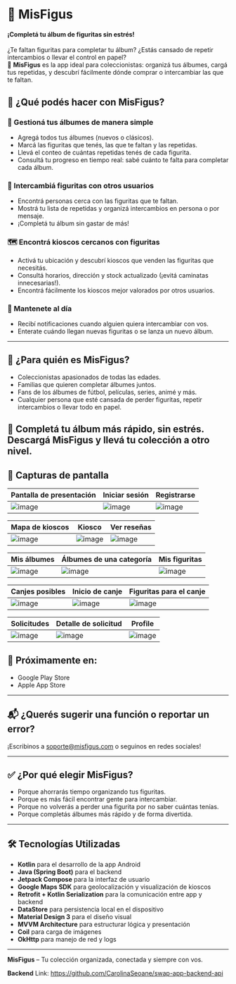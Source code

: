 # 📱 MisFigus

#### ¡Completá tu álbum de figuritas sin estrés!

¿Te faltan figuritas para completar tu álbum? ¿Estás cansado de repetir intercambios o llevar el control en papel?  
📲 **MisFigus** es la app ideal para coleccionistas: organizá tus álbumes, cargá tus repetidas, y descubrí fácilmente dónde comprar o intercambiar las que te faltan.

## 🧩 ¿Qué podés hacer con MisFigus?

### 📘 Gestioná tus álbumes de manera simple

- Agregá todos tus álbumes (nuevos o clásicos).
- Marcá las figuritas que tenés, las que te faltan y las repetidas.
- Llevá el conteo de cuántas repetidas tenés de cada figurita.
- Consultá tu progreso en tiempo real: sabé cuánto te falta para completar cada álbum.

### 🤝 Intercambiá figuritas con otros usuarios

- Encontrá personas cerca con las figuritas que te faltan.
- Mostrá tu lista de repetidas y organizá intercambios en persona o por mensaje.
- ¡Completá tu álbum sin gastar de más!

### 🗺️ Encontrá kioscos cercanos con figuritas

- Activá tu ubicación y descubrí kioscos que venden las figuritas que necesitás.
- Consultá horarios, dirección y stock actualizado (¡evitá caminatas innecesarias!).
- Encontrá fácilmente los kioscos mejor valorados por otros usuarios.

### 🔔 Mantenete al día

- Recibí notificaciones cuando alguien quiera intercambiar con vos.
- Enterate cuándo llegan nuevas figuritas o se lanza un nuevo álbum.

---

## 🎯 ¿Para quién es MisFigus?

- Coleccionistas apasionados de todas las edades.
- Familias que quieren completar álbumes juntos.
- Fans de los álbumes de fútbol, películas, series, animé y más.
- Cualquier persona que esté cansada de perder figuritas, repetir intercambios o llevar todo en papel.

🎉 **Completá tu álbum más rápido, sin estrés.  
Descargá MisFigus y llevá tu colección a otro nivel.**
---

## 📸 Capturas de pantalla

| Pantalla de presentación | Iniciar sesión | Registrarse |
|--------------------|----------------------|-------------|
| ![image](https://github.com/user-attachments/assets/37ba1315-6f61-471e-b2b7-5fc978b0ec36) | ![image](https://github.com/user-attachments/assets/377442c3-ddbd-4a49-8ae3-a6b03599bace) | ![image](https://github.com/user-attachments/assets/7d607e2d-e675-4f99-b300-0687b4439d04) |

| Mapa de kioscos | Kiosco | Ver reseñas |
|--------------------|----------------------|-------------|
| ![image](https://github.com/user-attachments/assets/26986b32-43f9-4a15-aff8-a29d6054ee5b) | ![image](https://github.com/user-attachments/assets/2aa89c12-d2c9-4edd-8e66-9124a513dea3) |![image](https://github.com/user-attachments/assets/06d4423a-917b-413b-a4af-c58b840104fd)

| Mis álbumes | Álbumes de una categoría | Mis figuritas |
|----------------------|-------------|----------------|
| ![image](https://github.com/user-attachments/assets/7a68c0b2-4b05-4211-88fe-992ea3fcee07) | ![image](https://github.com/user-attachments/assets/0955b2fc-49aa-4e5e-ae98-2da67b763ebe) | ![image](https://github.com/user-attachments/assets/83cfe8f4-2373-4612-b9a8-27228bc06d6d) |


| Canjes posibles | Inicio de canje | Figuritas para el canje |
|--------|--------|--------------------|
| ![image](https://github.com/user-attachments/assets/9a638d4a-1596-472c-b152-a5bc4dc4a1fb) | ![image](https://github.com/user-attachments/assets/8865924c-d6ec-4d62-9adc-51142ce5dceb) | ![image](https://github.com/user-attachments/assets/a6d05fc2-fecb-44c6-9dc3-a63db2c0b7cb) | 


| Solicitudes | Detalle de solicitud | Profile  |
|--------|--------|--------|
| ![image](https://github.com/user-attachments/assets/d66ce391-9545-4766-a35b-82f823ec1260) | ![image](https://github.com/user-attachments/assets/75190909-e060-46e8-8cf6-0dc81e7ca9b6) | ![image](https://github.com/user-attachments/assets/352f48a3-c5c7-411e-93a2-1df04827c51c)



 

## 🚀 Próximamente en:

- Google Play Store
- Apple App Store

---

## 📬 ¿Querés sugerir una función o reportar un error?

¡Escribinos a soporte@misfigus.com o seguinos en redes sociales!

---

## ✅ ¿Por qué elegir MisFigus?

- Porque ahorrarás tiempo organizando tus figuritas.
- Porque es más fácil encontrar gente para intercambiar.
- Porque no volverás a perder una figurita por no saber cuántas tenías.
- Porque completás álbumes más rápido y de forma divertida.

---
## 🛠️ Tecnologías Utilizadas

- **Kotlin** para el desarrollo de la app Android  
- **Java (Spring Boot)** para el backend
- **Jetpack Compose** para la interfaz de usuario  
- **Google Maps SDK** para geolocalización y visualización de kioscos  
- **Retrofit + Kotlin Serialization** para la comunicación entre app y backend  
- **DataStore** para persistencia local en el dispositivo  
- **Material Design 3** para el diseño visual  
- **MVVM Architecture** para estructurar lógica y presentación  
- **Coil** para carga de imágenes
- **OkHttp** para manejo de red y logs

---
**MisFigus** – Tu colección organizada, conectada y siempre con vos.

**Backend** Link: https://github.com/CarolinaSeoane/swap-app-backend-api
